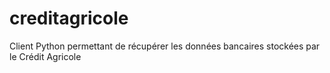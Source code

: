 # creditagricole
Client Python permettant de récupérer les données bancaires stockées par le Crédit Agricole 
